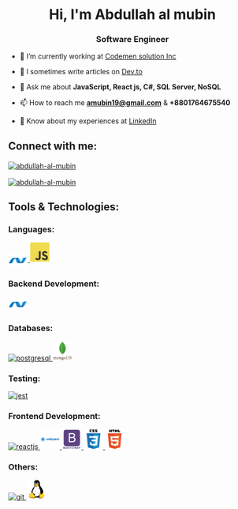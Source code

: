 <h1 align="center">Hi, I'm Abdullah al mubin</h1>
<h3 align="center">Software Engineer</h3>

- 🔭 I’m currently working at [Codemen solution Inc](http://codemen.com/)

- 📝 I sometimes write articles on [Dev.to](https://dev.to/abdullahmubin)

- 💬 Ask me about **JavaScript, React js, C#, SQL Server, NoSQL**

- 📫 How to reach me **amubin19@gmail.com** & **+8801764675540**

- 📄 Know about my experiences at [LinkedIn](https://www.linkedin.com/in/abdullah-al-mubin/)


<h2 align="left">Connect with me:</h2>
<p align="left">
<a href="https://dev.to/abdullahmubin" target="blank"><img align="center" src="https://cdn.jsdelivr.net/npm/simple-icons@3.0.1/icons/dev-dot-to.svg" alt="abdullah-al-mubin" height="30" width="40" /></a>

<a href="https://www.linkedin.com/in/abdullah-al-mubin" target="blank"><img align="center" src="https://raw.githubusercontent.com/rahuldkjain/github-profile-readme-generator/master/src/images/icons/Social/linked-in-alt.svg" alt="abdullah-al-mubin" height="30" width="40" /></a>

</p>

<h2 align="left">Tools & Technologies:</h2>
<h3 align="left">Languages:</h3>
<p align="left">
   <a href="https://en.wikipedia.org/wiki/C_Sharp_(programming_language)" target="_blank">  <img align="center" alt="Csharp" height="30" width="40" src="https://raw.githubusercontent.com/devicons/devicon/9f4f5cdb393299a81125eb5127929ea7bfe42889/icons/dot-net/dot-net-original.svg"> </a>
    <a href="https://developer.mozilla.org/en-US/docs/Web/JavaScript" target="_blank"><img src="https://raw.githubusercontent.com/devicons/devicon/master/icons/javascript/javascript-original.svg"
                                                                                           alt="javascript" width="40" height="40"/> </a>

</p>


<h3 align="left">Backend Development:</h3>
<p align="left">
    <a href="https://en.wikipedia.org/wiki/C_Sharp_(programming_language)" target="_blank">  <img align="center" alt="Csharp" height="30" width="40" src="https://raw.githubusercontent.com/devicons/devicon/9f4f5cdb393299a81125eb5127929ea7bfe42889/icons/dot-net/dot-net-original.svg"> </a>
    
</p>


<h3 align="left">Databases:</h3>
<p align="left">
    <a href="https://www.microsoft.com/en-us/sql-server/developer-tools" target="_blank"> <img
            src="https://brandslogos.com/wp-content/uploads/images/microsoft-sql-server-logo.png"
            alt="postgresql" width="40" height="40"/> </a>
    <a href="https://www.mongodb.com/" target="_blank"> <img
            src="https://raw.githubusercontent.com/devicons/devicon/master/icons/mongodb/mongodb-original-wordmark.svg"
            alt="mongodb" width="40" height="40"/> </a>
</p>


<h3 align="left">Testing:</h3>
<p align="left">
    <a href="https://jestjs.io" target="_blank"> <img
            src="https://www.vectorlogo.zone/logos/jestjsio/jestjsio-icon.svg" alt="jest" width="40" height="40"/> </a>
</p>



<h3 align="left">Frontend Development:</h3>
<p align="left">
    <a href="https://reactjs.org/" target="_blank"> <img
            src="https://www.vhv.rs/dpng/d/524-5245981_react-js-logo-png-transparent-png-download.png"
            alt="reactjs" width="40" height="40"/> </a>
    <a href="https://webpack.js.org" target="_blank"> <img
            src="https://raw.githubusercontent.com/devicons/devicon/d00d0969292a6569d45b06d3f350f463a0107b0d/icons/webpack/webpack-original-wordmark.svg"
            alt="webpack" width="40" height="40"/> </a>
    <a href="https://getbootstrap.com" target="_blank"> <img
            src="https://raw.githubusercontent.com/devicons/devicon/master/icons/bootstrap/bootstrap-plain-wordmark.svg"
            alt="bootstrap" width="40" height="40"/> </a>
    <a href="https://www.w3schools.com/css/" target="_blank"> <img
            src="https://raw.githubusercontent.com/devicons/devicon/master/icons/css3/css3-original-wordmark.svg" alt="css3"
            width="40" height="40"/> </a>
    <a href="https://www.w3.org/html/" target="_blank"> <img
            src="https://raw.githubusercontent.com/devicons/devicon/master/icons/html5/html5-original-wordmark.svg"
            alt="html5" width="40" height="40"/> </a>
</p>



<h3 align="left">Others:</h3>
<p align="left">
    <a href="https://git-scm.com/" target="_blank"> <img
            src="https://www.vectorlogo.zone/logos/git-scm/git-scm-icon.svg" alt="git" width="40" height="40"/> </a>
    <a href="https://www.linux.org/" target="_blank"> <img
            src="https://raw.githubusercontent.com/devicons/devicon/master/icons/linux/linux-original.svg" alt="linux"
            width="40" height="40"/> </a>
</p>

